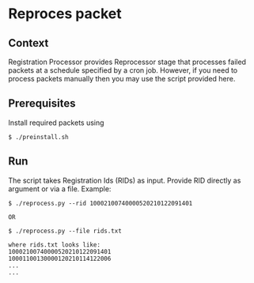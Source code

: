 # Reproces packet

## Context
Registration Processor provides Reprocessor stage that processes failed packets at a schedule specified by a cron job. However, if you need to process packets manually then you may use the script provided here.

## Prerequisites
Install required packets using
```
$ ./preinstall.sh
```

## Run
The script takes Registration Ids (RIDs) as input. Provide RID directly as argument or via a file. Example:
```
$ ./reprocess.py --rid 10002100740000520210122091401

OR

$ ./reprocess.py --file rids.txt

where rids.txt looks like:
10002100740000520210122091401
10001100130000120210114122006
...
...
```


